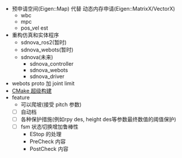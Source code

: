 - 预申请空间(Eigen::Map) 代替 动态内存申请(Eigen::MatrixX/VectorX)
  - wbc
  - mpc
  - pos_vel est
- 重构仿真和实体程序
  - sdnova_ros2(暂时)
  - sdnova_webots(暂时)
  - sdnova(未来)
    - sdnova_controller
    - sdnova_webots
    - sdnova_driver
- webots proto 加 joint limit
- [CMake 超级构建](https://www.bookstack.cn/read/CMake-Cookbook/content-chapter10-10.4-chinese.md)
- feature
  - 可以爬坡(接受 pitch 参数)
  - [ ] 自动档
  - [ ] 各种保护措施(例如rpy des, height des等参数最终数值的阈值保护)
  - [ ] fsm 状态切换增加鲁棒性
    - EStop 的处理
    - PreCheck 内容
    - PostCheck 内容
